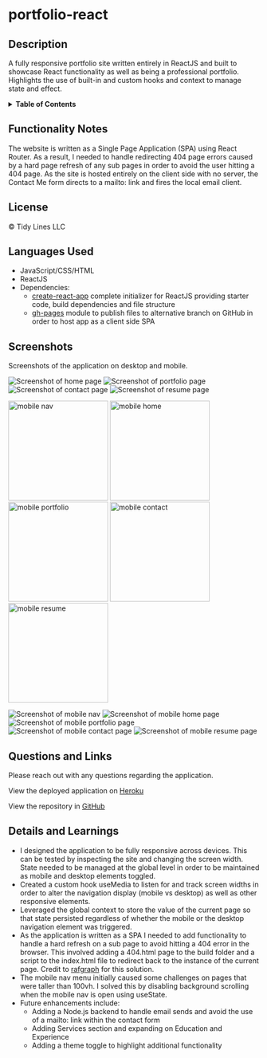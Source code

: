 # portfolio-react

## Description
A fully responsive portfolio site written entirely in ReactJS and built to showcase React functionality as well as being a professional portfolio. Highlights the use of built-in and custom hooks and context to manage state and effect.

<details>
<summary><strong>Table of Contents</strong></summary>

- [Functionality Notes](#functionality-notes)
- [License](#license)
- [Languages Used](#languages-used)
- [Screenshots](#screenshots)
- [Questions and Links](#questions-and-links)
- [Details and Learnings](#details-and-learnings)
</details>


## Functionality Notes
The website is written as a Single Page Application (SPA) using React Router. As a result, I needed to handle redirecting 404 page errors caused by a hard page refresh of any sub pages in order to avoid the user hitting a 404 page. As the site is hosted entirely on the client side with no server, the Contact Me form directs to a mailto: link and fires the local email client. 


## License
© Tidy Lines LLC


## Languages Used
- JavaScript/CSS/HTML
- ReactJS
- Dependencies:
    - [create-react-app](https://create-react-app.dev/) complete initializer for ReactJS providing starter code, build dependencies and file structure
    - [gh-pages](https://www.npmjs.com/package/gh-pages) module to publish files to alternative branch on GitHub in order to host app as a client side SPA


## Screenshots
Screenshots of the application on desktop and mobile.

![Screenshot of home page](./src/images/screenshots/react-portfolio2.png)
![Screenshot of portfolio page](./src/images/screenshots/react-portfolio4.png)
![Screenshot of contact page](./src/images/screenshots/react-portfolio3.png)
![Screenshot of resume page](./src/images/screenshots/react-portfolio1.png)

<p float="left">
<img src="./src/images/screenshots/react-portfolio-mobile-1.png" alt="mobile nav" width="200"/>
<img src="./src/images/screenshots/react-portfolio-mobile-2.png" alt="mobile home" width="200"/>
<img src="./src/images/screenshots/react-portfolio-mobile-3.png" alt="mobile portfolio" width="200"/>
<img src="./src/images/screenshots/react-portfolio-mobile-4.png" alt="mobile contact" width="200"/>
<img src="./src/images/screenshots/react-portfolio-mobile-5.png" alt="mobile resume" width="200"/>
</p>

![Screenshot of mobile nav](./src/images/screenshots/react-portfolio-mobile-1.png)
![Screenshot of mobile home page](./src/images/screenshots/react-portfolio-mobile-2.png)
![Screenshot of mobile portfolio page](./src/images/screenshots/react-portfolio-mobile-3.png)
![Screenshot of mobile contact page](./src/images/screenshots/react-portfolio-mobile-4.png)
![Screenshot of mobile resume page](./src/images/screenshots/react-portfolio-mobile-5.png)


## Questions and Links
Please reach out with any questions regarding the application.

View the deployed application on [Heroku](https://benfok.github.io/portfolio-react/)

View the repository in [GitHub](https://github.com/benfok)


## Details and Learnings
- I designed the application to be fully responsive across devices. This can be tested by inspecting the site and changing the screen width. State needed to be managed at the global level in order to be maintained as mobile and desktop elements toggled.
- Created a custom hook useMedia to listen for and track screen widths in order to alter the navigation display (mobile vs desktop) as well as other responsive elements.
- Leveraged the global context to store the value of the current page so that state persisted regardless of whether the mobile or the desktop navigation element was triggered.
- As the application is written as a SPA I needed to add functionality to handle a hard refresh on a sub page to avoid hitting a 404 error in the browser. This involved adding a 404.html page to the build folder and a script to the index.html file to redirect back to the instance of the current page. Credit to [rafgraph](https://github.com/rafgraph/spa-github-pages) for this solution.
- The mobile nav menu initially caused some challenges on pages that were taller than 100vh. I solved this by disabling background scrolling when the mobile nav is open using useState.
- Future enhancements include:
    - Adding a Node.js backend to handle email sends and avoid the use of a mailto: link within the contact form
    - Adding Services section and expanding on Education and Experience
    - Adding a theme toggle to highlight additional functionality

 
